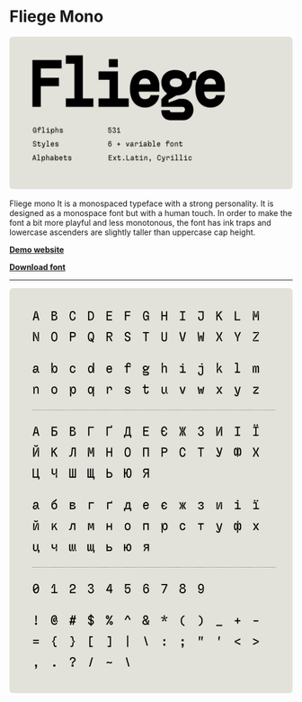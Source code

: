 #  Fliege Mono

![repo cover](cover.png)

Fliege mono It is a monospaced typeface with a strong personality. It is designed as a monospace font but with a human touch. In order to make the font a bit more playful and less monotonous, the font has ink traps and lowercase ascenders are slightly taller than uppercase cap height.

<!-- download font -->
**[Demo website](https://pavellaptev.github.io/Fliege-mono/)**

**[Download font](https://github.com/PavelLaptev/Fliege-mono/raw/refs/heads/main/font/Fliege-mono.zip)**

---

![font preview](preview.png)
